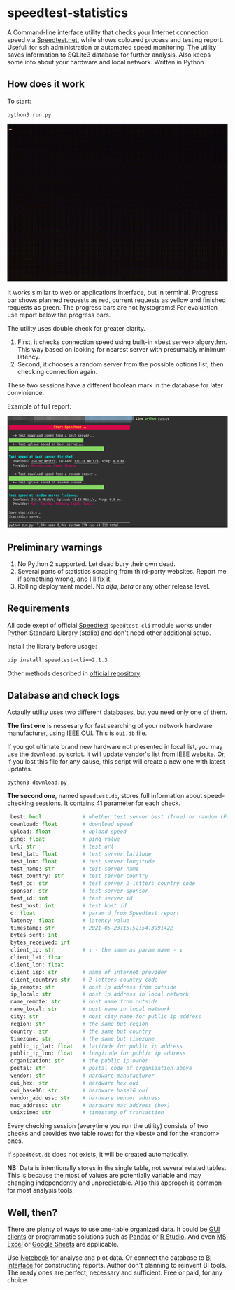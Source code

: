 # speedtest-statistics
A Command-line interface utility that checks your Internet connection speed via [Speedtest.net](https://speedtest.net), while shows coloured process and testing report. Usefull for ssh administration or automated speed monitoring. The utility saves information to SQLite3 database for further analysis. Also keeps some info about your hardware and local network. Written in Python.

## How does it work
To start:

```shell
python3 run.py
```

![Checking in progress](https://github.com/trankov/speedtest-statistics/blob/main/readmefiles/speedtest.gif?raw=true)

It works similar to web or applications interface, but in terminal. Progress bar shows planned requests as red, current requests as yellow and finished requests as green. The progress bars are not hystograms! For evaluation use report below the progress bars.

The utility uses double check for greater clarity.

1. First, it checks connection speed using built-in «best server» algorythm. This way based on looking for nearest server with presumably minimum latency.
2. Second, it chooses a random server from the possible options list, then checking connection again.

These two sessions have a different boolean mark in the database for later convinience.

Example of full report:

![Checking complete](https://github.com/trankov/speedtest-statistics/blob/main/readmefiles/terminal2.png?raw=true)

## Preliminary warnings
1. No Python 2 supported. Let dead bury their own dead.
2. Several parts of statistics scraping from third-party websites. Report me if something wrong, and I'll fix it.
3. Rolling deployment model. No _alfa_, _beta_ or any other release level.

## Requirements

All code exept of official [Speedtest](https://speedtest.net) `speedtest-cli` module works under Python Standard Library (stdlib) and don't need other additional setup.

Install the library before usage:
```sh
pip install speedtest-cli==2.1.3
```
Other methods described in [official repository](https://github.com/sivel/speedtest-cli).


## Database and check logs
Actaully utility uses two different databases, but you need only one of them.

**The first one** is nessesary for fast searching of your network hardware manufacturer, using [IEEE OUI](https://en.wikipedia.org/wiki/Organizationally_unique_identifier). This is `oui.db` file.

If you got ultimate brand new hardware not presented in local list, you may use the `download.py` script. It will update vendor's list from IEEE website. Or, if you lost this file for any cause, this script will create a new one with latest updates.
```shell
python3 download.py
```


**The second one**, named `speedtest.db`, stores full information about speed-checking sessions. It contains 41 parameter for each check.
```python
 best: bool             # whether test server best (True) or random (False)
 download: float        # download speed
 upload: float          # upload speed
 ping: float            # ping value
 url: str               # test url
 test_lat: float        # test server latitude
 test_lon: float        # test server longitude
 test_name: str         # test server name
 test_country: str      # test server country
 test_cc: str           # test server 2-letters country code
 sponsor: str           # test server sponsor
 test_id: int           # test server id
 test_host: int         # test host id
 d: float               # param d from Speedtest report
 latency: float         # latency value
 timestamp: str         # 2021-05-23T15:52:54.399142Z
 bytes_sent: int
 bytes_received: int
 client_ip: str         # ↕︎ - the same as param name - ↕︎
 client_lat: float
 client_lon: float
 client_isp: str        # name of internet provider
 client_country: str    # 2-letters country code
 ip_remote: str         # host ip address from outside
 ip_local: str          # host ip address in local network
 name_remote: str       # host name from outside
 name_local: str        # host name in local network
 city: str              # host city name for public ip address
 region: str            # the same but region
 country: str           # the same but country
 timezone: str          # the same but timezone
 public_ip_lat: float   # latitude for public ip address
 public_ip_lon: float   # longitude for public ip address
 organization: str      # the public ip owner
 postal: str            # postal code of organization above
 vendor: str            # hardware manufacturer
 oui_hex: str           # hardware hex oui
 oui_base16: str        # hardware base16 oui
 vendor_address: str    # hardware vendor address
 mac_address: str       # hardware mac address (hex)
 unixtime: str          # timestamp of transaction
```
Every checking session (everytime you run the utility) consists of two checks and provides two table rows: for the «best» and for the «random» ones.

If `speedtest.db` does not exists, it will be created automatically.

**NB:** Data is intentionally stores in the single table, not several related tables. This is because the most of values are potentially variable and may changing independently and unpredictable. Also this approach is common for most analysis tools.

## Well, then?
There are plenty of ways to use one-table organized data. It could be [GUI clients](https://yandex.com/search/?text=sqlite%20gui%20clients) or programmatic solutions such as [Pandas](https://pandas.pydata.org) or [R Studio](https://www.r-studio.com/). And even [MS Excel](https://www.microsoft.com/ru-ru/microsoft-365/excel) or [Google Sheets](https://sheets.google.com) are applicable.

Use [Notebook](https://jupyter.org/) for analyse and plot data. Or connect the database to [BI interface](https://yandex.com/search/?text=Top%20BI%20tools) for constructing reports. Author don't planning to reinvent BI tools. The ready ones are perfect, necessary and sufficient. Free or paid, for any choice.
